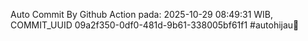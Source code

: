 Auto Commit By Github Action pada: 2025-10-29 08:49:31 WIB, COMMIT_UUID 09a2f350-0df0-481d-9b61-338005bf61f1 #autohijau🗿
